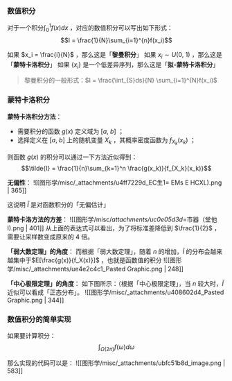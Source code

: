 
### 数值积分
对于一个积分$\int_0^1f(x)dx$ ，对应的数值积分可以写出如下形式：
$$I = \frac{1}{N}\sum_{i=1}^{n}f(x_i)$$

如果 $x_i = \frac{i}{N}$ ，那么这是「**黎曼积分**」
如果 $x_i \sim U(0,\ 1)$ ，那么这是「**蒙特卡洛积分**」
如果 $\{x_i\}$ 是一个低差异序列，那么这是「**拟-蒙特卡洛积分**」

> 黎曼积分的一般形式：$I = \frac{\int_{S}ds}{N} \sum_{i=1}^{N}f(x_i)$ 



### 蒙特卡洛积分
**蒙特卡洛积分方法**：

- 需要积分的函数 $g(x)$  定义域为 $[a,\ b]$ ；
- 选择定义在 $[a, \ b]$  上的随机变量 $X_k$ ，其概率密度函数为 $f_{X_k}(x_k)$ ；

则函数 $g(x)$  的积分可以通过一下方法近似得到：
$$\tilde{I} = \frac{1}{n}\sum_{k=1}^n
\frac{g(x_k)}{f_{X_k}(x_k)}$$

**无偏性**：
![[图形学/misc/_attachments/u4ff7229d_EC生1= EMs E HCXL).png | 365]]

这说明 $\tilde{I}$  是对函数积分的「无偏估计」

**蒙特卡洛方法的方差**：
![[图形学/misc/_attachments/uc0e05d3d_=市器（堂他 I).png | 401]]
从上面的表达式可以看出，为了将标准差降低到 $\frac{1}{2}$ ，需要让采样数变成原来的 $4$ 倍。

**「弱大数定理」的角度**：
而根据「弱大数定理」，随着 $n$  的增加，$\tilde{I}$  的分布会越来越集中于$E[\frac{g(x)}{f_X(x)}]$ ，也就是函数值的积分
![[图形学/misc/_attachments/ue4e2c4c1_Pasted Graphic.png | 248]]

**「中心极限定理」的角度**：
如下图所示：（根据「中心极限定理」，当 $n$  较大时，$\tilde{I}$  近似可以看成「正态分布」。
![[图形学/misc/_attachments/u408602d4_Pasted Graphic.png | 344]]


### 数值积分的简单实现
如果要计算积分：
$$\int_{\Omega(2\pi)} f(\omega) d\omega$$

那么实现的代码可以是：
![[图形学/misc/_attachments/ubfc51b8d_image.png | 583]]



